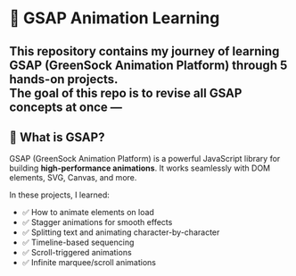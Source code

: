 # 🚀 GSAP Animation Learning  

This repository contains my journey of learning **GSAP (GreenSock Animation Platform)** through **5 hands-on projects**.  
The goal of this repo is to **revise all GSAP concepts at once** — 
---

## 📌 What is GSAP?  
GSAP (GreenSock Animation Platform) is a powerful JavaScript library for building **high-performance animations**. It works seamlessly with DOM elements, SVG, Canvas, and more.  

In these projects, I learned:  
- ✅ How to animate elements on load  
- ✅ Stagger animations for smooth effects  
- ✅ Splitting text and animating character-by-character  
- ✅ Timeline-based sequencing  
- ✅ Scroll-triggered animations  
- ✅ Infinite marquee/scroll animations  
